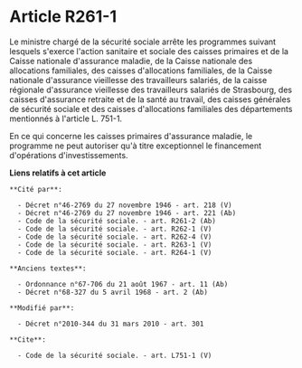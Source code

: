 # Article R261-1

Le ministre chargé de la sécurité sociale arrête les programmes suivant lesquels s'exerce l'action sanitaire et sociale des
caisses primaires et de la Caisse nationale d'assurance maladie, de la Caisse nationale des allocations familiales, des
caisses d'allocations familiales, de la Caisse nationale d'assurance vieillesse des travailleurs salariés, de la caisse
régionale d'assurance vieillesse des travailleurs salariés de Strasbourg, des caisses d'assurance retraite et de la santé au
travail, des caisses générales de sécurité sociale et des caisses d'allocations familiales des départements mentionnés à
l'article L. 751-1. 

En ce qui concerne les caisses primaires d'assurance maladie, le programme ne peut autoriser qu'à titre exceptionnel le
financement d'opérations d'investissements.

**Liens relatifs à cet article**

	**Cité par**:

	  - Décret n°46-2769 du 27 novembre 1946 - art. 218 (V)
	  - Décret n°46-2769 du 27 novembre 1946 - art. 221 (Ab)
	  - Code de la sécurité sociale. - art. R261-2 (Ab)
	  - Code de la sécurité sociale. - art. R262-1 (V)
	  - Code de la sécurité sociale. - art. R262-4 (V)
	  - Code de la sécurité sociale. - art. R263-1 (V)
	  - Code de la sécurité sociale. - art. R264-1 (V)

	**Anciens textes**:

	  - Ordonnance n°67-706 du 21 août 1967 - art. 11 (Ab)
	  - Décret n°68-327 du 5 avril 1968 - art. 2 (Ab)

	**Modifié par**:

	  - Décret n°2010-344 du 31 mars 2010 - art. 301

	**Cite**:

	  - Code de la sécurité sociale. - art. L751-1 (V)
